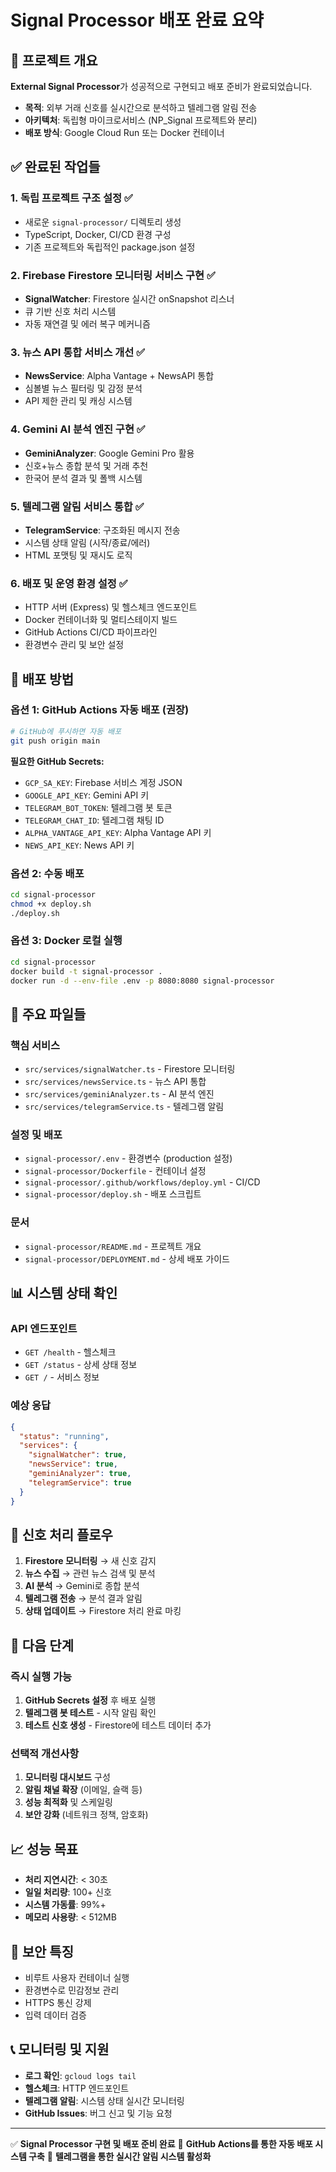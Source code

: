 # Signal Processor 배포 완료 요약

## 🎯 프로젝트 개요

**External Signal Processor**가 성공적으로 구현되고 배포 준비가 완료되었습니다.

- **목적**: 외부 거래 신호를 실시간으로 분석하고 텔레그램 알림 전송
- **아키텍처**: 독립형 마이크로서비스 (NP_Signal 프로젝트와 분리)
- **배포 방식**: Google Cloud Run 또는 Docker 컨테이너

## ✅ 완료된 작업들

### 1. 독립 프로젝트 구조 설정 ✅
- 새로운 `signal-processor/` 디렉토리 생성
- TypeScript, Docker, CI/CD 환경 구성
- 기존 프로젝트와 독립적인 package.json 설정

### 2. Firebase Firestore 모니터링 서비스 구현 ✅
- **SignalWatcher**: Firestore 실시간 onSnapshot 리스너
- 큐 기반 신호 처리 시스템
- 자동 재연결 및 에러 복구 메커니즘

### 3. 뉴스 API 통합 서비스 개선 ✅
- **NewsService**: Alpha Vantage + NewsAPI 통합
- 심볼별 뉴스 필터링 및 감정 분석
- API 제한 관리 및 캐싱 시스템

### 4. Gemini AI 분석 엔진 구현 ✅
- **GeminiAnalyzer**: Google Gemini Pro 활용
- 신호+뉴스 종합 분석 및 거래 추천
- 한국어 분석 결과 및 폴백 시스템

### 5. 텔레그램 알림 서비스 통합 ✅
- **TelegramService**: 구조화된 메시지 전송
- 시스템 상태 알림 (시작/종료/에러)
- HTML 포맷팅 및 재시도 로직

### 6. 배포 및 운영 환경 설정 ✅
- HTTP 서버 (Express) 및 헬스체크 엔드포인트
- Docker 컨테이너화 및 멀티스테이지 빌드
- GitHub Actions CI/CD 파이프라인
- 환경변수 관리 및 보안 설정

## 🚀 배포 방법

### 옵션 1: GitHub Actions 자동 배포 (권장)
```bash
# GitHub에 푸시하면 자동 배포
git push origin main
```

**필요한 GitHub Secrets:**
- `GCP_SA_KEY`: Firebase 서비스 계정 JSON
- `GOOGLE_API_KEY`: Gemini API 키
- `TELEGRAM_BOT_TOKEN`: 텔레그램 봇 토큰
- `TELEGRAM_CHAT_ID`: 텔레그램 채팅 ID
- `ALPHA_VANTAGE_API_KEY`: Alpha Vantage API 키
- `NEWS_API_KEY`: News API 키

### 옵션 2: 수동 배포
```bash
cd signal-processor
chmod +x deploy.sh
./deploy.sh
```

### 옵션 3: Docker 로컬 실행
```bash
cd signal-processor
docker build -t signal-processor .
docker run -d --env-file .env -p 8080:8080 signal-processor
```

## 🔧 주요 파일들

### 핵심 서비스
- `src/services/signalWatcher.ts` - Firestore 모니터링
- `src/services/newsService.ts` - 뉴스 API 통합
- `src/services/geminiAnalyzer.ts` - AI 분석 엔진
- `src/services/telegramService.ts` - 텔레그램 알림

### 설정 및 배포
- `signal-processor/.env` - 환경변수 (production 설정)
- `signal-processor/Dockerfile` - 컨테이너 설정
- `signal-processor/.github/workflows/deploy.yml` - CI/CD
- `signal-processor/deploy.sh` - 배포 스크립트

### 문서
- `signal-processor/README.md` - 프로젝트 개요
- `signal-processor/DEPLOYMENT.md` - 상세 배포 가이드

## 📊 시스템 상태 확인

### API 엔드포인트
- `GET /health` - 헬스체크
- `GET /status` - 상세 상태 정보
- `GET /` - 서비스 정보

### 예상 응답
```json
{
  "status": "running",
  "services": {
    "signalWatcher": true,
    "newsService": true,
    "geminiAnalyzer": true,
    "telegramService": true
  }
}
```

## 🔄 신호 처리 플로우

1. **Firestore 모니터링** → 새 신호 감지
2. **뉴스 수집** → 관련 뉴스 검색 및 분석
3. **AI 분석** → Gemini로 종합 분석
4. **텔레그램 전송** → 분석 결과 알림
5. **상태 업데이트** → Firestore 처리 완료 마킹

## 🎯 다음 단계

### 즉시 실행 가능
1. **GitHub Secrets 설정** 후 배포 실행
2. **텔레그램 봇 테스트** - 시작 알림 확인
3. **테스트 신호 생성** - Firestore에 테스트 데이터 추가

### 선택적 개선사항
1. **모니터링 대시보드** 구성
2. **알림 채널 확장** (이메일, 슬랙 등)
3. **성능 최적화** 및 스케일링
4. **보안 강화** (네트워크 정책, 암호화)

## 📈 성능 목표

- **처리 지연시간**: < 30초
- **일일 처리량**: 100+ 신호
- **시스템 가동률**: 99%+
- **메모리 사용량**: < 512MB

## 🔐 보안 특징

- 비루트 사용자 컨테이너 실행
- 환경변수로 민감정보 관리
- HTTPS 통신 강제
- 입력 데이터 검증

## 📞 모니터링 및 지원

- **로그 확인**: `gcloud logs tail`
- **헬스체크**: HTTP 엔드포인트
- **텔레그램 알림**: 시스템 상태 실시간 모니터링
- **GitHub Issues**: 버그 신고 및 기능 요청

---

✅ **Signal Processor 구현 및 배포 준비 완료**
🚀 **GitHub Actions를 통한 자동 배포 시스템 구축**
📱 **텔레그램을 통한 실시간 알림 시스템 활성화**